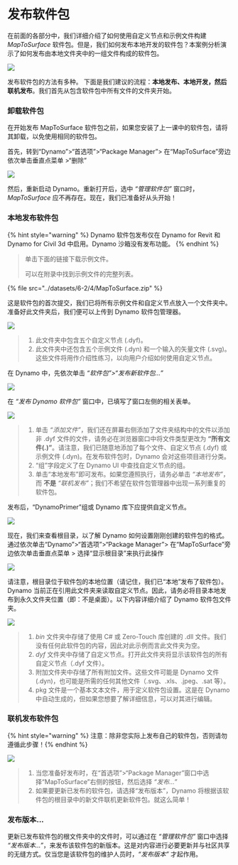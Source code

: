 # 发布软件包

在前面的各部分中，我们详细介绍了如何使用自定义节点和示例文件构建 _MapToSurface_ 软件包。但是，我们如何发布本地开发的软件包？本案例分析演示了如何发布由本地文件夹中的一组文件构成的软件包。

![](<../images/6-2/4/publish a package - custom nodes 01.jpg>)

发布软件包的方法有多种。 下面是我们建议的流程：**本地发布、本地开发，然后联机发布**。我们首先从包含软件包中所有文件的文件夹开始。

### 卸载软件包

在开始发布 MapToSurface 软件包之前，如果您安装了上一课中的软件包，请将其卸载，以免使用相同的软件包。

首先，转到“Dynamo”>“首选项”>“Package Manager”> 在“MapToSurface”旁边依次单击垂直点菜单 >“删除”

![](<../images/6-2/4/publish a package - delete package.jpg>)

然后，重新启动 Dynamo。重新打开后，选中 _“管理软件包”_ 窗口时，_MapToSurface_ 应不再存在。现在，我们已准备好从头开始！

### 本地发布软件包

{% hint style="warning" %}
Dynamo 软件包发布仅在 Dynamo for Revit 和 Dynamo for Civil 3d 中启用。Dynamo 沙箱没有发布功能。
{% endhint %}

> 单击下面的链接下载示例文件。
>
> 可以在附录中找到示例文件的完整列表。

{% file src="../datasets/6-2/4/MapToSurface.zip" %}

这是软件包的首次提交，我们已将所有示例文件和自定义节点放入一个文件夹中。准备好此文件夹后，我们便可以上传到 Dynamo 软件包管理器。

![](<../images/6-2/4/publish a package - publish locally 01.jpg>)

> 1. 此文件夹中包含五个自定义节点 (.dyf)。
> 2. 此文件夹中还包含五个示例文件 (.dyn) 和一个输入的矢量文件 (.svg)。这些文件将用作介绍性练习，以向用户介绍如何使用自定义节点。

在 Dynamo 中，先依次单击 _“软件包”>“发布新软件包...”_

![](<../images/6-2/4/publish a package - publish locally 02.jpg>)

在 _“发布 Dynamo 软件包”_ 窗口中，已填写了窗口左侧的相关表单。

![](<../images/6-2/4/publish a package - publish locally 03.jpg>)

> 1. 单击 _“添加文件”_，我们还在屏幕右侧添加了文件夹结构中的文件以添加非 .dyf 文件的文件，请务必在浏览器窗口中将文件类型更改为 **“所有文件(**_**.**_**)”**。请注意，我们已随意地添加了每个文件、自定义节点 (.dyf) 或示例文件 (.dyn)。在发布软件包时，Dynamo 会对这些项目进行分类。
> 2. “组”字段定义了在 Dynamo UI 中查找自定义节点的组。
> 3. 单击“本地发布”即可发布。如果您遵照执行，请务必单击 _“本地发布”_，而 **不是** _“联机发布”_；我们不希望在软件包管理器中出现一系列重复的软件包。

发布后，“DynamoPrimer”组或 Dynamo 库下应提供自定义节点。

![](<../images/6-2/4/publish a package - publish locally 04.jpg>)

现在，我们来查看根目录，以了解 Dynamo 如何设置刚刚创建的软件包的格式。通过依次单击“Dynamo”>“首选项”>“Package Manager”> 在“MapToSurface”旁边依次单击垂直点菜单 > 选择“显示根目录”来执行此操作

![](<../images/6-2/4/publish a package - publish locally 05.jpg>)

请注意，根目录位于软件包的本地位置（请记住，我们已“本地”发布了软件包）。Dynamo 当前正在引用此文件夹来读取自定义节点。因此，请务必将目录本地发布到永久文件夹位置（即：不是桌面）。以下内容详细介绍了 Dynamo 软件包文件夹。

![](<../images/6-2/4/publish a package - publish locally 06.jpg>)

> 1. _bin_ 文件夹中存储了使用 C# 或 Zero-Touch 库创建的 .dll 文件。我们没有任何此软件包的内容，因此对此示例而言此文件夹为空。
> 2. _dyf_ 文件夹中存储了自定义节点。打开此文件夹将显示该软件包的所有自定义节点（.dyf 文件）。
> 3. 附加文件夹中存储了所有附加文件。这些文件可能是 Dynamo 文件 (.dyn)，也可能是所需的任何其他文件（.svg、.xls、.jpeg、.sat 等）。
> 4. pkg 文件是一个基本文本文件，用于定义软件包设置。这是在 Dynamo 中自动生成的，但如果您想要了解详细信息，可以对其进行编辑。

### 联机发布软件包

{% hint style="warning" %}
注意：除非您实际上发布自己的软件包，否则请勿遵循此步骤！{% endhint %}

![](<../images/6-2/4/publish a package - publish online 01.jpg>)

> 1. 当您准备好发布时，在“首选项”>“Package Manager”窗口中选择“MapToSurface”右侧的按钮，然后选择 _“发布...”_
> 2. 如果要更新已发布的软件包，请选择“发布版本”，Dynamo 将根据该软件包的根目录中的新文件联机更新软件包。就这么简单！

### 发布版本...

更新已发布软件包的根文件夹中的文件时，可以通过在 _“管理软件包”_ 窗口中选择 _“发布版本...”_，来发布该软件包的新版本。这是对内容进行必要更新并与社区共享的无缝方式。仅当您是该软件包的维护人员时，_“发布版本”_ 才起作用。
